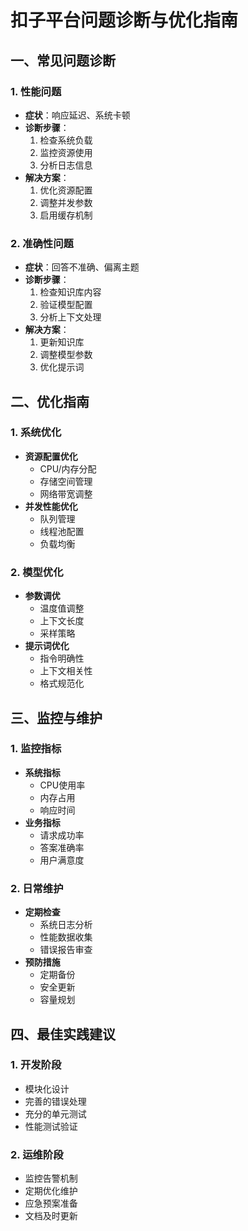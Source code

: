 # 扣子平台问题诊断与优化指南

## 一、常见问题诊断

### 1. 性能问题
- **症状**：响应延迟、系统卡顿
- **诊断步骤**：
  1. 检查系统负载
  2. 监控资源使用
  3. 分析日志信息
- **解决方案**：
  1. 优化资源配置
  2. 调整并发参数
  3. 启用缓存机制

### 2. 准确性问题
- **症状**：回答不准确、偏离主题
- **诊断步骤**：
  1. 检查知识库内容
  2. 验证模型配置
  3. 分析上下文处理
- **解决方案**：
  1. 更新知识库
  2. 调整模型参数
  3. 优化提示词

## 二、优化指南

### 1. 系统优化
- **资源配置优化**
  - CPU/内存分配
  - 存储空间管理
  - 网络带宽调整
- **并发性能优化**
  - 队列管理
  - 线程池配置
  - 负载均衡

### 2. 模型优化
- **参数调优**
  - 温度值调整
  - 上下文长度
  - 采样策略
- **提示词优化**
  - 指令明确性
  - 上下文相关性
  - 格式规范化

## 三、监控与维护

### 1. 监控指标
- **系统指标**
  - CPU使用率
  - 内存占用
  - 响应时间
- **业务指标**
  - 请求成功率
  - 答案准确率
  - 用户满意度

### 2. 日常维护
- **定期检查**
  - 系统日志分析
  - 性能数据收集
  - 错误报告审查
- **预防措施**
  - 定期备份
  - 安全更新
  - 容量规划

## 四、最佳实践建议

### 1. 开发阶段
- 模块化设计
- 完善的错误处理
- 充分的单元测试
- 性能测试验证

### 2. 运维阶段
- 监控告警机制
- 定期优化维护
- 应急预案准备
- 文档及时更新 